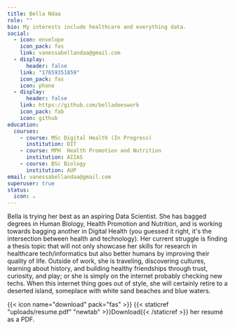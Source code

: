 ```yaml
---
title: Bella Ndaa
role: ""
bio: My interests include healthcare and everything data.
social:
  - icon: envelope
    icon_pack: fas
    link: vanessabellandaa@gmail.com
  - display:
      header: false
    link: "17659351859"
    icon_pack: fas
    icon: phone
  - display:
      header: false
    link: https://github.com/belladoeswork
    icon_pack: fab
    icon: github
education:
  courses:
    - course: MSc Digital Health (In Progress)
      institution: DIT
    - course: MPH  Health Promotion and Nutrition
      institution: AIIAS
    - course: BSc Biology
      institution: AUP
email: vanessabellandaa@gmail.com
superuser: true
status:
  icon: ☕️
---
```

Bella is trying her best as an aspiring Data Scientist. She has bagged degrees in Human Biology, Health Promotion and Nutrition, and is working towards bagging another in Digital Health (you guessed it right, it's the intersection between health and technology). Her current struggle is finding a thesis topic that will not only showcase her skills for research in healthcare tech/informatics but also better humans by improving their quality of life. Outside of work, she is traveling, discovering cultures, learning about history, and building healthy friendships through trust, curiosity, and play; or she is simply on the internet probably checking new techs. When this internet thing goes out of style, she will certainly retire to a deserted island, someplace with white sand beaches and blue waters.

{{< icon name="download" pack="fas" >}} {{< staticref "uploads/resume.pdf" "newtab" >}}Download{{< /staticref >}} her resumé as a PDF.